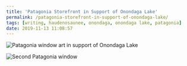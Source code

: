 ```yaml
---
title: 'Patagonia Storefront in Support of Onondaga Lake'
permalink: /patagonia-storefront-in-support-of-onondaga-lake/
tags: [writing, haudenosaunee, onondaga, onondaga lake, patagonia]
date: 2019-11-13 11:08:57
---
```


![Patagonia window art in support of Onondaga Lake](/images/2019/11/patagonia-window-02-min-1.jpeg)  

![Second Patagonia window](/images/2019/11/patagonia-window-01-min-1.jpeg)  
